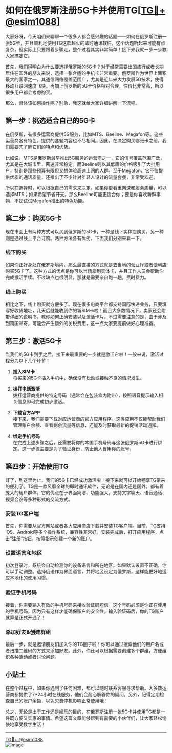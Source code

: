 # 如何在俄罗斯注册5G卡并使用TG[[TG💪+ @esim1088](https://t.me/s/esim1088)]

大家好呀，今天咱们来聊聊一个很多人都会感兴趣的话题——如何在俄罗斯注册一张5G卡，并且顺利地使用TG这款超火的即时通讯软件。这个话题听起来可能有点复杂，但实际上只要跟着步骤走，整个过程其实非常简单！接下来我就一步一步教大家搞定它。

首先，我们得明白为什么要选择俄罗斯的5G卡？对于经常需要出国旅行或者长期居住在国外的朋友来说，选择一张合适的手机卡非常重要。俄罗斯作为世界上面积最大的国家之一，其通信网络覆盖范围广，尤其是近年来大力发展5G技术，使得移动互联网速度飞快。再加上俄罗斯的5G卡价格相对合理，性价比非常高，所以很多用户都会考虑购买。

那么，具体该如何操作呢？别急，我这就给大家详细讲解一下流程。

## 第一步：挑选适合自己的5G卡

在俄罗斯，有很多运营商提供5G服务，比如MTS、Beeline、Megafon等。这些运营商各有特色，提供的套餐内容也不尽相同。因此，在决定购买哪张卡之前，我们需要先了解它们的特点和优势。

比如说，MTS是俄罗斯最早推出5G服务的运营商之一，它的信号覆盖范围广泛，尤其是在大城市里，网速非常稳定。而Beeline则以其低廉的价格吸引了大批用户，特别是那些预算有限但又想体验高速上网的人群。至于Megafon，它不仅提供优质的通话质量，还推出了不少针对年轻人设计的流量套餐，非常受欢迎。

所以在选择时，可以根据自己的需求来决定。如果你更看重网速和服务质量，可以选择MTS；如果希望节省开支，那么Beeline可能更适合你；要是你喜欢新鲜事物，不妨试试Megafon推出的特色功能。

## 第二步：购买5G卡

现在市面上有两种方式可以买到俄罗斯的5G卡，一种是线下实体店购买，另一种则是通过线上平台订购。两种方法各有优劣，下面我们分别来看一下。

### 线下购买

如果你正好身处在俄罗斯境内，那么最直接的方式就是去当地的营业厅或者便利店购买5G卡了。这种方式的优点是你可以当场拿到实体卡，并且工作人员会帮助你完成激活手续。不过缺点也很明显，那就是需要亲自跑一趟，费时费力。

### 线上购买

相比之下，线上购买就方便多了。现在很多电商平台都支持国际快递业务，只要填写好收货地址，几天后就能收到你的新SIM卡啦！而且大多数情况下，卖家还会附带详细的说明书，教你如何正确安装以及激活卡片。不过需要注意的是，由于涉及到跨国邮寄，可能会产生额外的关税费用，这一点大家要提前做好心理准备。

## 第三步：激活5G卡

当我们的5G卡到手之后，接下来最重要的一步就是激活它啦！一般来说，激活过程分为以下几个环节：

1. **插入SIM卡**  
   将买来的5G卡插入手机中，确保没有松动或接触不良的情况发生。

2. **拨打电话激活**  
   拨打运营商提供的特定号码（通常会在包装盒内附带），按照语音提示输入相关信息即可完成初步激活。

3. **下载官方APP**  
   接下来，我们需要下载对应运营商的官方应用程序。这类应用不仅能帮助我们管理账户余额、查看剩余流量等信息，还能及时获取最新的促销活动通知。

4. **绑定手机号码**  
   在完成上述步骤之后，还需要将你的本国手机号码与这张俄罗斯5G卡进行绑定。这一步骤主要是为了验证身份，防止他人冒用你的账号。

## 第四步：开始使用TG

好了，到这里为止，我们的5G卡已经成功激活啦！接下来就可以开始畅享TG带来的便利了。TG是一款风靡全球的即时通讯软件，无论是在国内还是国外，都有着庞大的用户群体。它的优点在于界面简洁、功能强大，支持文字聊天、语音通话、视频会议等多种形式的交流方式。

### 安装TG客户端

首先，你需要从官方网站或者各大应用商店下载并安装TG客户端。目前，TG支持iOS、Android等多个操作系统，兼容性非常好。安装完成后，打开应用程序，点击“注册”按钮，按照指示创建一个新的账户。

### 设置语言和地区

初次登录时，系统会自动检测你的设备语言和所在地区。如果默认设置不正确，你可以手动调整。选择俄语作为界面语言，并将地区设定为俄罗斯，这样能更好地适应本地化的使用习惯。

### 验证手机号码

接着，你需要输入有效的手机号码来接收验证码短信。这个号码必须是你正在使用的手机号码，因为只有这样才能确保账户的安全性。输入验证码后，你的TG账户就算是正式开通了！

### 添加好友&创建群组

最后一步，就是邀请朋友们加入你的TG圈子啦！你可以通过搜索他们的用户名或者扫描二维码的方式来添加好友。此外，你还可以根据需要创建多个群组，方便组织各种活动或者讨论问题。

## 小贴士

在整个过程中，如果你遇到了任何困难，都可以随时联系客服寻求帮助。大多数运营商都提供了7*24小时在线服务，他们会耐心解答你的疑问。另外，记得定期检查自己的账户余额，以免欠费停机影响正常使用哦！

总之，无论是出于工作还是娱乐的目的，在俄罗斯注册一张5G卡并使用TG都是一件既方便又实惠的事情。希望这篇文章能够帮到有需要的小伙伴们，让大家轻松愉快地享受数字生活！

---

[TG💪+ @esim1088](https://t.me/s/esim1088)  
![Image](https://i.postimg.cc/4NQfJmqS/Snipaste-2025-05-13-00-14-12.png)